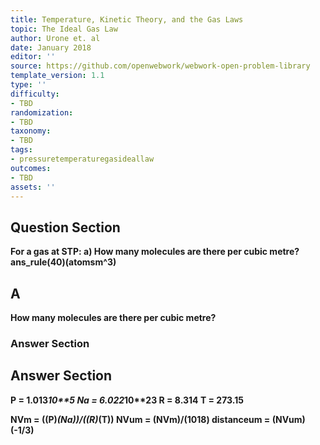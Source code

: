 ```yaml
---
title: Temperature, Kinetic Theory, and the Gas Laws
topic: The Ideal Gas Law
author: Urone et. al
date: January 2018
editor: ''
source: https://github.com/openwebwork/webwork-open-problem-library
template_version: 1.1
type: ''
difficulty:
- TBD
randomization:
- TBD
taxonomy:
- TBD
tags:
- pressuretemperaturegasideallaw
outcomes:
- TBD
assets: ''
---
```


## Question Section 

<b>
For a gas at STP:
a) How many molecules are there per cubic metre?
ans_rule(40)(atomsm^3)

## A
How many molecules are there per cubic metre?
### Answer Section


## Answer Section

P = 1.013*10**5
Na = 6.022*10**23
R = 8.314
T = 273.15

NVm = ((P)*(Na))/((R)*(T))
NVum = (NVm)/(10**18)
distanceum = (NVum)**(-1/3)